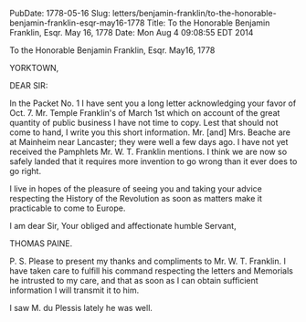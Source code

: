 PubDate: 1778-05-16
Slug: letters/benjamin-franklin/to-the-honorable-benjamin-franklin-esqr-may16-1778
Title: To the Honorable Benjamin Franklin, Esqr.  May 16, 1778
Date: Mon Aug  4 09:08:55 EDT 2014

   To the Honorable Benjamin Franklin, Esqr.  May16, 1778

   YORKTOWN,

   DEAR SIR:

   In the Packet No. 1 I have sent you a long letter acknowledging your favor
   of Oct. 7. Mr. Temple Franklin's of March 1st which on account of the
   great quantity of public business I have not time to copy. Lest that
   should not come to hand, I write you this short information. Mr. [and]
   Mrs. Beache are at Mainheim near Lancaster; they were well a few days ago.
   I have not yet received the Pamphlets Mr. W. T. Franklin mentions. I think
   we are now so safely landed that it requires more invention to go wrong
   than it ever does to go right.

   I live in hopes of the pleasure of seeing you and taking your advice
   respecting the History of the Revolution as soon as matters make it
   practicable to come to Europe.

   I am dear Sir, Your obliged and affectionate humble Servant,

   THOMAS PAINE.

   P. S. Please to present my thanks and compliments to Mr. W. T. Franklin. I
   have taken care to fulfill his command respecting the letters and
   Memorials he intrusted to my care, and that as soon as I can obtain
   sufficient information I will transmit it to him.

   I saw M. du Plessis lately he was well.

    

